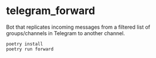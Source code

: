 # telegram_forward

Bot that replicates incoming messages from a filtered list of groups/channels in Telegram to another channel.

```shell
poetry install
poetry run forward
```
